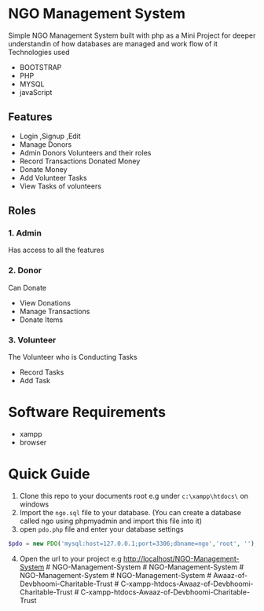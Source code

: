 NGO Management System
=====

Simple NGO Management System built with  php as a Mini Project for deeper understandin of how databases are managed and work flow of it
Technologies used 
* BOOTSTRAP
* PHP
* MYSQL
* javaScript

## Features
* Login ,Signup ,Edit  
* Manage Donors
* Admin Donors Volunteers and their roles
* Record Transactions Donated Money
* Donate Money 
* Add Volunteer Tasks
* View Tasks of volunteers

## Roles
### 1.  Admin
Has access to all the features
### 2.  Donor
Can Donate
* View Donations
* Manage Transactions
* Donate Items

### 3. Volunteer
The Volunteer who is Conducting Tasks
* Record Tasks
* Add Task

# Software Requirements
* xampp
* browser

# Quick Guide
1. Clone this repo to your documents root e.g under `c:\xampp\htdocs\` on windows
2. Import the `ngo.sql` file to your database. (You can create a database called ngo using phpmyadmin and import this file into it)
3. open `pdo.php` file and enter your database settings
```php
$pdo = new PDO('mysql:host=127.0.0.1;port=3306;dbname=ngo','root', '');
```
4. Open the url to your project e.g [http://localhost/NGO-Management-System](http://localhost/NGO-Management-System) 
#   N G O - M a n a g e m e n t - S y s t e m  
 #   N G O - M a n a g e m e n t - S y s t e m  
 #   N G O - M a n a g e m e n t - S y s t e m  
 #   N G O - M a n a g e m e n t - S y s t e m  
 #   A w a a z - o f - D e v b h o o m i - C h a r i t a b l e - T r u s t  
 #   C - x a m p p - h t d o c s - A w a a z - o f - D e v b h o o m i - C h a r i t a b l e - T r u s t  
 #   C - x a m p p - h t d o c s - A w a a z - o f - D e v b h o o m i - C h a r i t a b l e - T r u s t  
 